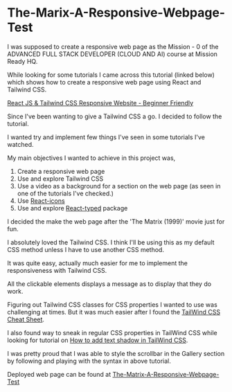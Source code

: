 # The-Marix-A-Responsive-Webpage-Test

I was supposed to create a responsive web page as the Mission - 0 of the ADVANCED FULL STACK DEVELOPER (CLOUD AND AI) course at Mission Ready HQ. 

While looking for some tutorials I came across this tutorial (linked below) which shows how to create a responsive web page using React and Tailwind CSS. 

[React JS & Tailwind CSS Responsive Website - Beginner Friendly](https://www.youtube.com/watch?v=ZU-drSVodBw)

Since I've been wanting to give a Tailwind CSS a go. I decided to follow the tutorial. 

I wanted try and implement few things I've seen in some tutorials I've watched. 

My main objectives I wanted to achieve in this project was,

1. Create a responsive web page
2. Use and explore Tailwind CSS
3. Use a video as a background for a section on the web page (as seen in one of the tutorials I've checked.)
4. Use [React-icons](https://react-icons.github.io/react-icons/) 
5. Use and explore [React-typed](https://www.npmjs.com/package/react-typed) package

I decided the make the web page after the 'The Matrix (1999)' movie just for fun.

I absolutely loved the Tailwind CSS. I think I'll be using this as my default CSS method unless I have to use another CSS method. 

It was quite easy, actually much easier for me to implement the responsiveness with Tailwind CSS. 

All the clickable elements displays a message as to display that they do work. 

Figuring out Tailwind CSS classes for CSS properties I wanted to use was challenging at times. But it was much easier after I found the [TailWind CSS Cheat Sheet](https://tailwindcomponents.com/cheatsheet/).

I also found way to sneak in regular CSS properties in TailWind CSS while looking for tutorial on [How to add text shadow in TailWind CSS](https://www.hyperui.dev/blog/text-shadow-with-tailwindcss).

I was pretty proud that I was able to style the scrollbar in the Gallery section by following and playing with the syntax in above tutorial. 

Deployed web page can be found at [The-Matrix-A-Responsive-Webpage-Test](https://romeshl.github.io/The-Marix-A-Responsive-Webpage-Test/)